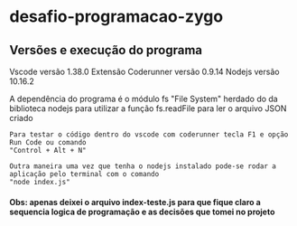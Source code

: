 # desafio-programacao-zygo

##  Versões e execução do programa

Vscode versão 1.38.0 
Extensão Coderunner versão 0.9.14
Nodejs versão 10.16.2

A dependência do programa é o módulo fs "File System" herdado do 
da biblioteca nodejs para utilizar a função fs.readFile para ler o arquivo JSON criado

    Para testar o código dentro do vscode com coderunner tecla F1 e opção Run Code ou comando 
    "Control + Alt + N"
    
    Outra maneira uma vez que tenha o nodejs instalado pode-se rodar a aplicação pelo terminal com o comando 
    "node index.js"





#### Obs: apenas deixei o arquivo index-teste.js para que fique claro a sequencia logica de programação e as decisões que tomei no projeto
